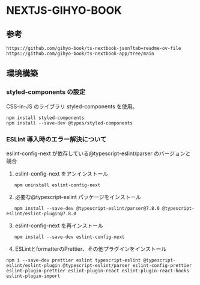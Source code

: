 # NEXTJS-GIHYO-BOOK

## 参考

```
https://github.com/gihyo-book/ts-nextbook-json?tab=readme-ov-file
https://github.com/gihyo-book/ts-nextbook-app/tree/main
```

## 環境構築

### styled-components の設定

CSS-in-JS のライブラリ styled-components を使用。

```
npm install styled-components
npm install --save-dev @types/styled-components
```

### ESLint 導入時のエラー解決について

eslint-config-next が依存している@typescript-eslint/parser のバージョンと競合

1. eslint-config-next をアンインストール

```
   npm uninstall eslint-config-next
```

2. 必要な@typescript-eslint パッケージをインストール

```
   npm install --save-dev @typescript-eslint/parser@7.8.0 @typescript-eslint/eslint-plugin@7.8.0
```

3. eslint-config-next を再インストール

```
   npm install --save-dev eslint-config-next
```

4. ESLintとformatterのPrettier、その他プラグインをインストール

```
npm i --save-dev prettier eslint typescript-eslint @typescript-eslint/eslint-plugin @typescript-eslint/parser eslint-config-prettier eslint-plugin-prettier eslint-plugin-react eslint-plugin-react-hooks eslint-plugin-import
```
